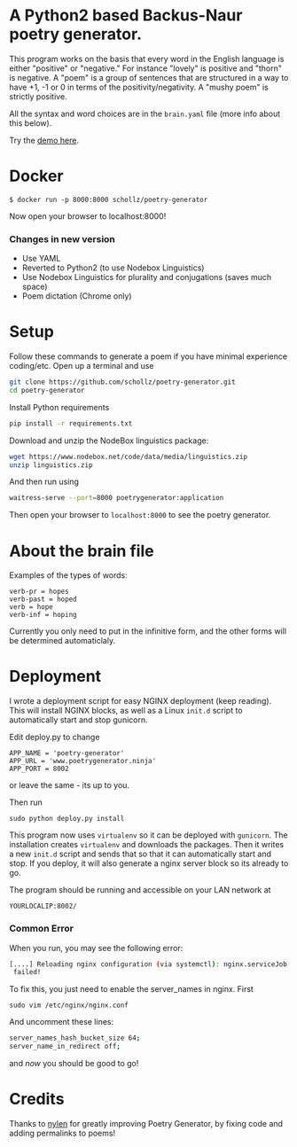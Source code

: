 # A Python2 based Backus-Naur poetry generator.

This program works on the basis that every word in the English language is either "positive" or "negative." For instance "lovely" is positive and "thorn" is negative. A "poem" is a group of sentences that are structured in a way to have +1, -1 or 0 in terms of the positivity/negativity.  A "mushy poem" is strictly positive.

All the syntax and word choices are in the `brain.yaml` file (more info about this below).

Try the [demo here](http://www.poetrygenerator.ninja).

# Docker

```
$ docker run -p 8000:8000 schollz/poetry-generator
```

Now open your browser to localhost:8000!

### Changes in new version
 - Use YAML
 - Reverted to Python2 (to use Nodebox Linguistics)
 - Use Nodebox Linguistics for plurality and conjugations (saves much space)
 - Poem dictation (Chrome only)

# Setup
Follow these commands to generate a poem if you have minimal experience coding/etc. Open up a terminal and use

```bash
git clone https://github.com/schollz/poetry-generator.git
cd poetry-generator
```

Install Python requirements

```bash
pip install -r requirements.txt
```

Download and unzip the NodeBox linguistics package:

```bash
wget https://www.nodebox.net/code/data/media/linguistics.zip
unzip linguistics.zip
```

And then run using

```bash
waitress-serve --port=8000 poetrygenerator:application
```

Then open your browser to `localhost:8000` to see the poetry generator.

# About the brain file

Examples of the types of words:

```
verb-pr = hopes
verb-past = hoped
verb = hope
verb-inf = hoping
```

Currently you only need to put in the infinitive form, and the other forms will be determined automaticlaly.

# Deployment
I wrote a deployment script for easy NGINX deployment (keep reading). This will install NGINX blocks, as well as a Linux `init.d` script to automatically start and stop gunicorn.

Edit deploy.py to change

```
APP_NAME = 'poetry-generator'
APP_URL = 'www.poetrygenerator.ninja'
APP_PORT = 8002
```

or leave the same - its up to you.

Then run

```
sudo python deploy.py install
```

This program now uses `virtualenv` so it can be deployed with `gunicorn`. The installation creates `virtualenv` and downloads the packages. Then it writes a new `init.d` script and sends that so that it can automatically start and stop. If you deploy, it will also generate a nginx server block so its already to go.

The program should be running and accessible on your LAN network at

```
YOURLOCALIP:8002/
```

### Common Error
When you run, you may see the following error:

```bash
[....] Reloading nginx configuration (via systemctl): nginx.serviceJob for nginx.service failed. See 'systemctl status nginx.service' and 'journalctl -xn' for details.
 failed!
```

To fix this, you just need to enable the server_names in nginx. First

```
sudo vim /etc/nginx/nginx.conf
```

And uncomment these lines:

```bash
server_names_hash_bucket_size 64;
server_name_in_redirect off;
```

and _now_ you should be good to go!


# Credits
Thanks to [nylen](https://github.com/nylen) for greatly improving Poetry Generator, by fixing code and adding permalinks to poems!
